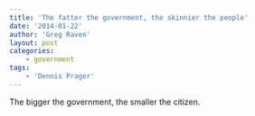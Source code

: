```yaml
---
title: 'The fatter the government, the skinnier the people'
date: '2014-01-22'
author: 'Greg Raven'
layout: post
categories:
    - government
tags:
    - 'Dennis Prager'
---
```


The bigger the government, the smaller the citizen.